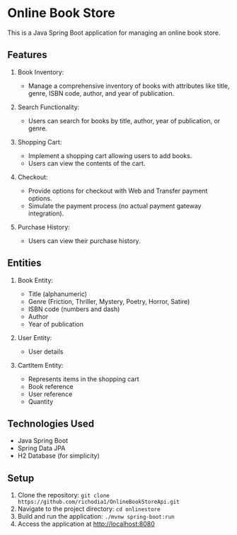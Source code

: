 # Online Book Store

This is a Java Spring Boot application for managing an online book store.

## Features

1. Book Inventory:
    - Manage a comprehensive inventory of books with attributes like title, genre, ISBN code, author, and year of publication.

2. Search Functionality:
    - Users can search for books by title, author, year of publication, or genre.

3. Shopping Cart:
    - Implement a shopping cart allowing users to add books.
    - Users can view the contents of the cart.

4. Checkout:
    - Provide options for checkout with Web and Transfer payment options.
    - Simulate the payment process (no actual payment gateway integration).

5. Purchase History:
    - Users can view their purchase history.

## Entities

1. Book Entity:
    - Title (alphanumeric)
    - Genre (Friction, Thriller, Mystery, Poetry, Horror, Satire)
    - ISBN code (numbers and dash)
    - Author
    - Year of publication

2. User Entity:
    - User details

3. CartItem Entity:
    - Represents items in the shopping cart
    - Book reference
    - User reference
    - Quantity

## Technologies Used

- Java Spring Boot
- Spring Data JPA
- H2 Database (for simplicity)


## Setup

1. Clone the repository: `git clone https://github.com/richodia1/OnlineBookStoreApi.git`
2. Navigate to the project directory: `cd onlinestore`
3. Build and run the application: `./mvnw spring-boot:run`
4. Access the application at [http://localhost:8080](http://localhost:8080)

